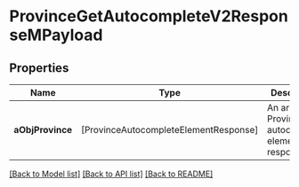 # ProvinceGetAutocompleteV2ResponseMPayload

## Properties
Name | Type | Description | Notes
------------ | ------------- | ------------- | -------------
**aObjProvince** | [ProvinceAutocompleteElementResponse] | An array of Province autocomplete element response. | 

[[Back to Model list]](../README.md#documentation-for-models) [[Back to API list]](../README.md#documentation-for-api-endpoints) [[Back to README]](../README.md)


